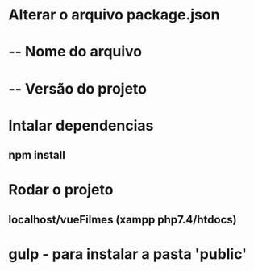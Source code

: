 # Alterar o arquivo package.json
# -- Nome do arquivo
# -- Versão do projeto

# Intalar dependencias
## npm install

# Rodar o projeto
## localhost/vueFilmes (xampp php7.4/htdocs)

# gulp - para instalar a pasta 'public'
